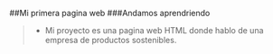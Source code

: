 ##Mi primera pagina web
###Andamos aprendriendo 

> - Mi proyecto es una pagina web HTML donde hablo de una empresa de productos sostenibles.
